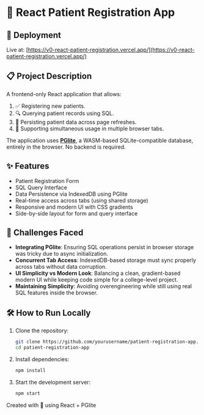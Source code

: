 # 🏥 React Patient Registration App

## 🚀 Deployment

Live at: [https://v0-react-patient-registration.vercel.app/](https://v0-react-patient-registration.vercel.app/)

## 📋 Project Description

A frontend-only React application that allows:

1. ✅ Registering new patients.
2. 🔍 Querying patient records using SQL.
3. 💾 Persisting patient data across page refreshes.
4. 🔄 Supporting simultaneous usage in multiple browser tabs.

The application uses **[PGlite](https://github.com/lvce-editor/pglite)**, a WASM-based SQLite-compatible database, entirely in the browser. No backend is required.

## ✨ Features

- Patient Registration Form
- SQL Query Interface
- Data Persistence via IndexedDB using PGlite
- Real-time access across tabs (using shared storage)
- Responsive and modern UI with CSS gradients
- Side-by-side layout for form and query interface

## 🧠 Challenges Faced

- **Integrating PGlite**: Ensuring SQL operations persist in browser storage was tricky due to async initialization.
- **Concurrent Tab Access**: IndexedDB-based storage must sync properly across tabs without data corruption.
- **UI Simplicity vs Modern Look**: Balancing a clean, gradient-based modern UI while keeping code simple for a college-level project.
- **Maintaining Simplicity**: Avoiding overengineering while still using real SQL features inside the browser.

## 🛠️ How to Run Locally

1. Clone the repository:
   ```bash
   git clone https://github.com/yourusername/patient-registration-app.git
   cd patient-registration-app
   ```

2. Install dependencies:
   ```bash
   npm install
   ```

3. Start the development server:
   ```bash
   npm start

Created with 💙 using React + PGlite
